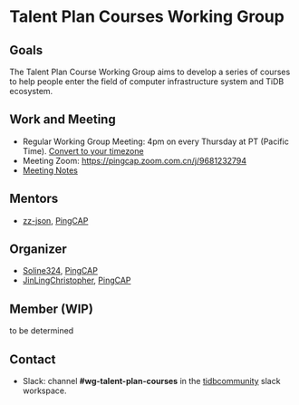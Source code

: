# Talent Plan Courses Working Group

## Goals

The Talent Plan Course Working Group aims to develop a series of courses to help people enter the field of computer infrastructure system and TiDB ecosystem.

## Work and Meeting

* Regular Working Group Meeting: 4pm on every Thursday at PT (Pacific Time). [Convert to your timezone](http://www.thetimezoneconverter.com/?t=5:00&tz=PT%20%28Pacific%20Time%29)
* Meeting Zoom: https://pingcap.zoom.com.cn/j/9681232794
* [Meeting Notes](https://docs.google.com/document/d/1yH_KeIxA8jW77meaO_5UegQO2tpWfCbPvEYlaW5b9fw/edit)

## Mentors

* [zz-json](https://github.com/zz-jason), [PingCAP](https://github.com/pingcap)

## Organizer

* [Soline324](https://github.com/Soline324), [PingCAP](https://github.com/pingcap)
* [JinLingChristopher](https://github.com/JinLingChristopher), [PingCAP](https://github.com/pingcap)

## Member (WIP)

to be determined

## Contact

* Slack: channel **#wg-talent-plan-courses** in the [tidbcommunity](https://pingcap.com/tidbslack/) slack workspace.
